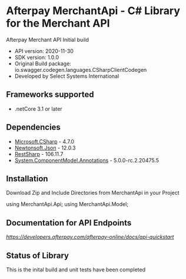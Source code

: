 # Afterpay MerchantApi - C# Library for the Merchant API

Afterpay Merchant API Initial build

- API version: 2020-11-30
- SDK version: 1.0.0
- Original Build package: io.swagger.codegen.languages.CSharpClientCodegen
- Developed by Select Systems International 

<a name="frameworks-supported"></a>
## Frameworks supported
- .netCore 3.1 or later

<a name="dependencies"></a>
## Dependencies
- [Microsoft.CSharp](https://www.nuget.org/packages/RestSharp) - 4.7.0
- [Newtonsoft.Json](https://www.nuget.org/packages/Newtonsoft.Json/) - 12.0.3
- [RestSharp](https://www.nuget.org/packages/RestSharp/) - 106.11.7
- [System.ComponentModel.Annotations](https://www.nuget.org/packages/System.ComponentModel.Annotations/) - 5.0.0-rc.2.20475.5

<a name="installation"></a>
## Installation
Download Zip and Include Directories from MerchantApi in your Project

using MerchantApi.Api;
using MerchantApi.Model;

<a name="documentation-for-api-endpoints"></a>
## Documentation for API Endpoints
*https://developers.afterpay.com/afterpay-online/docs/api-quickstart*

<a name="status"></a>
## Status of Library
This is the inital build and unit tests have been completed
